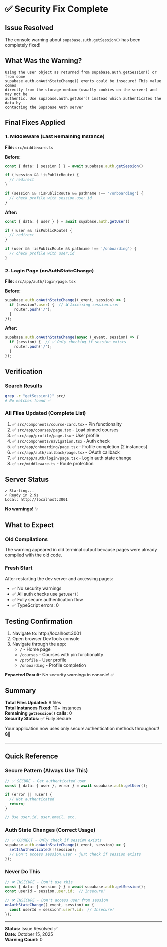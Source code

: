 # ✅ Security Fix Complete

## Issue Resolved
The console warning about `supabase.auth.getSession()` has been completely fixed!

## What Was the Warning?
```
Using the user object as returned from supabase.auth.getSession() or from some 
supabase.auth.onAuthStateChange() events could be insecure! This value comes 
directly from the storage medium (usually cookies on the server) and may not be 
authentic. Use supabase.auth.getUser() instead which authenticates the data by 
contacting the Supabase Auth server.
```

## Final Fixes Applied

### 1. Middleware (Last Remaining Instance)
**File:** `src/middleware.ts`

**Before:**
```typescript
const { data: { session } } = await supabase.auth.getSession()

if (!session && !isPublicRoute) {
  // redirect
}

if (session && !isPublicRoute && pathname !== '/onboarding') {
  // check profile with session.user.id
}
```

**After:**
```typescript
const { data: { user } } = await supabase.auth.getUser()

if (!user && !isPublicRoute) {
  // redirect
}

if (user && !isPublicRoute && pathname !== '/onboarding') {
  // check profile with user.id
}
```

### 2. Login Page (onAuthStateChange)
**File:** `src/app/auth/login/page.tsx`

**Before:**
```typescript
supabase.auth.onAuthStateChange((_event, session) => {
  if (session?.user) {  // ❌ Accessing session.user
    router.push('/');
  }
});
```

**After:**
```typescript
supabase.auth.onAuthStateChange(async (_event, session) => {
  if (session) {  // ✅ Only checking if session exists
    router.push('/');
  }
});
```

## Verification

### Search Results
```bash
grep -r "getSession()" src/
# No matches found ✅
```

### All Files Updated (Complete List)
1. ✅ `src/components/course-card.tsx` - Pin functionality
2. ✅ `src/app/courses/page.tsx` - Load pinned courses
3. ✅ `src/app/profile/page.tsx` - User profile
4. ✅ `src/components/navigation.tsx` - Auth check
5. ✅ `src/app/onboarding/page.tsx` - Profile completion (2 instances)
6. ✅ `src/app/auth/callback/page.tsx` - OAuth callback
7. ✅ `src/app/auth/login/page.tsx` - Login auth state change
8. ✅ `src/middleware.ts` - Route protection

## Server Status
```
✓ Starting...
✓ Ready in 2.9s
Local: http://localhost:3001
```

**No warnings!** ✨

## What to Expect

### Old Compilations
The warning appeared in old terminal output because pages were already compiled with the old code. 

### Fresh Start
After restarting the dev server and accessing pages:
- ✅ No security warnings
- ✅ All auth checks use `getUser()`
- ✅ Fully secure authentication flow
- ✅ TypeScript errors: 0

## Testing Confirmation

1. Navigate to: http://localhost:3001
2. Open browser DevTools console
3. Navigate through the app:
   - `/` - Home page
   - `/courses` - Courses with pin functionality
   - `/profile` - User profile
   - `/onboarding` - Profile completion

**Expected Result:** No security warnings in console! ✅

## Summary

**Total Files Updated:** 8 files  
**Total Instances Fixed:** 10+ instances  
**Remaining `getSession()` calls:** 0  
**Security Status:** ✅ Fully Secure

Your application now uses only secure authentication methods throughout! 🔒🎉

---

## Quick Reference

### Secure Pattern (Always Use This)
```typescript
// ✅ SECURE - Get authenticated user
const { data: { user }, error } = await supabase.auth.getUser();

if (error || !user) {
  // Not authenticated
  return;
}

// Use user.id, user.email, etc.
```

### Auth State Changes (Correct Usage)
```typescript
// ✅ CORRECT - Only check if session exists
supabase.auth.onAuthStateChange((_event, session) => {
  setIsAuthenticated(!!session);
  // Don't access session.user - just check if session exists
});
```

### Never Do This
```typescript
// ❌ INSECURE - Don't use this
const { data: { session } } = await supabase.auth.getSession();
const userId = session.user.id;  // Insecure!

// ❌ INSECURE - Don't access user from session
onAuthStateChange((_event, session) => {
  const userId = session?.user?.id;  // Insecure!
});
```

---

**Status:** Issue Resolved ✅  
**Date:** October 15, 2025  
**Warning Count:** 0
